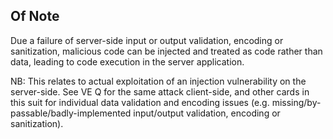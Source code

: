 ## Of Note

Due a failure of server-side input or output validation, encoding or sanitization, malicious code can be injected and treated as code rather than data, leading to code execution in the server application.

NB: This relates to actual exploitation of an injection vulnerability on the server-side. See VE Q for the same attack client-side, and other cards in this suit for individual data validation and encoding issues (e.g. missing/by-passable/badly-implemented input/output validation, encoding or sanitization).
